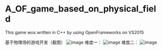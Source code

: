 # A_OF_game_based_on_physical_field
This game wos written in C++ by using OpenFrameworks on VS2015

基于物理场的游戏开发（截图）
![image](https://github.com/1030514211/A_OF_game_based_on_physical_field/picture/1.png)
难度一：
![image](https://github.com/1030514211/A_OF_game_based_on_physical_field/picture/2.png)
难度二：
![image](https://github.com/1030514211/A_OF_game_based_on_physical_field/picture/3.png)
